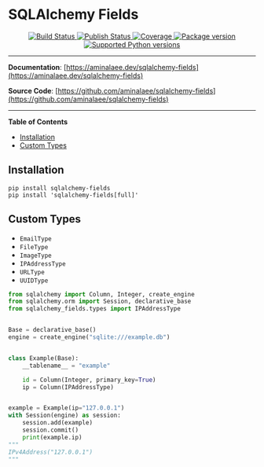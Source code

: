 # SQLAlchemy Fields

<p align="center">
<a href="https://github.com/aminalaee/sqlalchemy-fields/actions">
    <img src="https://github.com/aminalaee/sqlalchemy-fields/workflows/Tests/badge.svg" alt="Build Status">
</a>
<a href="https://github.com/aminalaee/sqlalchemy-fields/actions">
    <img src="https://github.com/aminalaee/sqlalchemy-fields/workflows/Publish/badge.svg" alt="Publish Status">
</a>
<a href="https://codecov.io/gh/aminalaee/sqlalchemy-fields">
    <img src="https://codecov.io/gh/aminalaee/sqlalchemy-fields/branch/main/graph/badge.svg" alt="Coverage">
</a>
<a href="https://pypi.org/project/sqlalchemy-fields/">
    <img src="https://badge.fury.io/py/sqlalchemy-fields.svg" alt="Package version">
</a>
<a href="https://pypi.org/project/sqlalchemy-fields" target="_blank">
    <img src="https://img.shields.io/pypi/pyversions/sqlalchemy-fields.svg?color=%2334D058" alt="Supported Python versions">
</a>
</p>

---

**Documentation**: [https://aminalaee.dev/sqlalchemy-fields](https://aminalaee.dev/sqlalchemy-fields)

**Source Code**: [https://github.com/aminalaee/sqlalchemy-fields](https://github.com/aminalaee/sqlalchemy-fields)

---

**Table of Contents**

- [Installation](#installation)
- [Custom Types](#custom-types)

## Installation

```console
pip install sqlalchemy-fields
pip install 'sqlalchemy-fields[full]'
```

## Custom Types

- `EmailType`
- `FileType`
- `ImageType`
- `IPAddressType`
- `URLType`
- `UUIDType`

```python
from sqlalchemy import Column, Integer, create_engine
from sqlalchemy.orm import Session, declarative_base
from sqlalchemy_fields.types import IPAddressType


Base = declarative_base()
engine = create_engine("sqlite:///example.db")


class Example(Base):
    __tablename__ = "example"

    id = Column(Integer, primary_key=True)
    ip = Column(IPAddressType)


example = Example(ip="127.0.0.1")
with Session(engine) as session:
    session.add(example)
    session.commit()
    print(example.ip)
"""
IPv4Address("127.0.0.1")
"""
```
